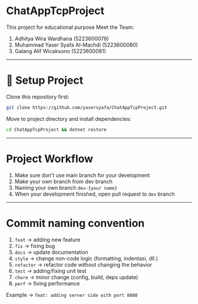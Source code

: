 # ChatAppTcpProject

This project for educational purpose
Meet the Team:

1. Adhitya Wira Wardhana (5223600078)
2. Muhammad Yaser Syafa Al-Machdi (5223600080)
3. Galang Alif Wicaksono (5223600081)

---

# 🚀 Setup Project

Clone this repository first:

```bash
git clone https://github.com/yasersyafa/ChatAppTcpProject.git
```

Move to project directory and install dependencies:

```bash
cd ChatAppTcpProject && dotnet restore
```

---

# Project Workflow

1. Make sure don't use main branch for your development
2. Make your own branch from dev branch
3. Naming your own branch `dev-{your name}`
4. When your development finished, open pull request to `dev` branch

---

# Commit naming convention

1. `feat` → adding new feature
2. `fix` → fixing bug
3. `docs` → update documentation
4. `style` → change non-code logic (formatting, indentasi, dll.)
5. `refactor` → refactor code without changing the behavior
6. `test` → adding/fixing unit test
7. `chore` → minor change (config, build, deps update)
8. `perf` → fixing performance

Example → `feat: adding server side with port 8080`
